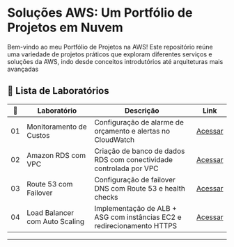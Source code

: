 # Soluções AWS: Um Portfólio de Projetos em Nuvem 

Bem-vindo ao meu Portfólio de Projetos na AWS! Este repositório reúne uma variedade de projetos práticos que exploram diferentes serviços e soluções da AWS, indo desde conceitos introdutórios até arquiteturas mais avançadas

## 🧪 Lista de Laboratórios

| 🔢 | Laboratório                      | Descrição                                                                 | Link |
|----|----------------------------------|---------------------------------------------------------------------------|------|
| 01 | Monitoramento de Custos         | Configuração de alarme de orçamento e alertas no CloudWatch               | [Acessar](./lab-01-monitoramento-custos) |
| 02 | Amazon RDS com VPC              | Criação de banco de dados RDS com conectividade controlada por VPC       | [Acessar](./lab-02-RDS) |
| 03 | Route 53 com Failover           | Configuração de failover DNS com Route 53 e health checks                 | [Acessar](./lab-03-route53-failover) |
| 04 | Load Balancer com Auto Scaling  | Implementação de ALB + ASG com instâncias EC2 e redirecionamento HTTPS   | [Acessar](./lab-04-ALB) |

---